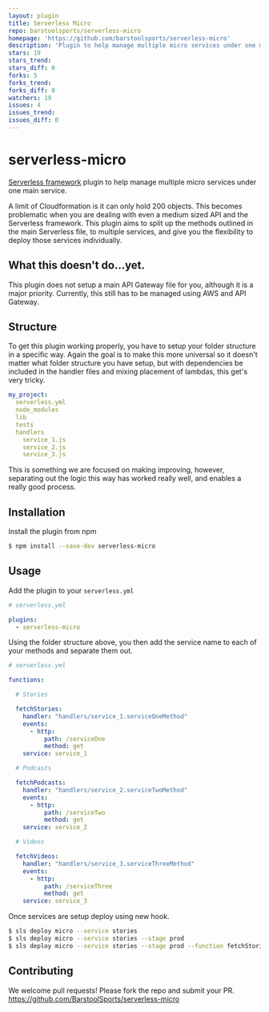 ```yaml
---
layout: plugin
title: Serverless Micro
repo: barstoolsports/serverless-micro
homepage: 'https://github.com/barstoolsports/serverless-micro'
description: 'Plugin to help manage multiple micro services under one main service.'
stars: 19
stars_trend: 
stars_diff: 0
forks: 5
forks_trend: 
forks_diff: 0
watchers: 19
issues: 4
issues_trend: 
issues_diff: 0
---
```



# serverless-micro

[Serverless framework](https://www.serverless.com) plugin to help manage multiple micro services under one main service.  

A limit of Cloudformation is it can only hold 200 objects.  This becomes problematic when you are dealing with even a medium sized API and the Serverless framework.  This plugin aims to split up the methods outlined in the main Serverless file, to multiple services, and give you the flexibility to deploy those services individually.

## What this doesn't do...yet.

This plugin does not setup a main API Gateway file for you, although it is a major priority.  Currently, this still has to be managed using AWS and API Gateway.

## Structure

To get this plugin working properly, you have to setup your folder structure in a specific way.  Again the goal is to make this more universal so it doesn't matter what folder structure you have setup, but with dependencies be included in the handler files and mixing placement of lambdas, this get's very tricky.

```yaml
my_project:
  serverless.yml
  node_modules
  lib
  tests
  handlers
    service_1.js
    service_2.js
    service_3.js
```

This is something we are focused on making improving, however, separating out the logic this way has worked really well, and enables a really good process.

## Installation

Install the plugin from npm

```bash
$ npm install --save-dev serverless-micro
```

## Usage

Add the plugin to your `serverless.yml`

```yaml
# serverless.yml

plugins:
  - serverless-micro
```

Using the folder structure above, you then add the service name to each of your methods and separate them out.

```yaml
# serverless.yml

functions:

  # Stories

  fetchStories:
    handler: "handlers/service_1.serviceOneMethod"
    events:
      - http:
          path: /serviceOne
          method: get
    service: service_1

  # Podcasts

  fetchPodcasts:
    handler: "handlers/service_2.serviceTwoMethod"
    events:
      - http:
          path: /serviceTwo
          method: get
    service: service_2

  # Videos

  fetchVideos:
    handler: "handlers/service_3.serviceThreeMethod"
    events:
      - http:
          path: /serviceThree
          method: get
    service: service_3

```

Once services are setup deploy using new hook.

```bash
$ sls deploy micro --service stories
$ sls deploy micro --service stories --stage prod
$ sls deploy micro --service stories --stage prod --function fetchStories
```

## Contributing

We welcome pull requests! Please fork the repo and submit your PR.
https://github.com/BarstoolSports/serverless-micro
